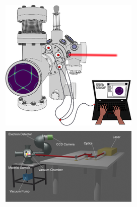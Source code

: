 <p align="center">
  <img width="400" src="/images/peem.png">
</p>

<p align="center">
  <img width="400" src="/images/elements.png">
</p>
